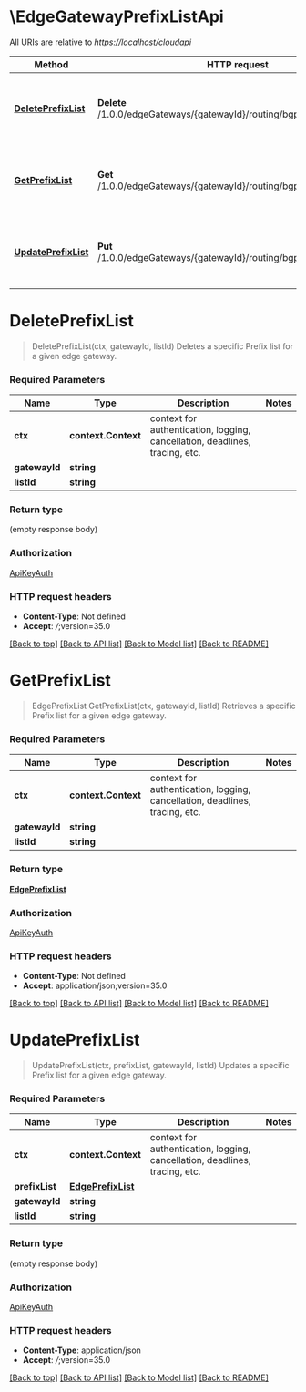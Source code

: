 # \EdgeGatewayPrefixListApi

All URIs are relative to *https://localhost/cloudapi*

Method | HTTP request | Description
------------- | ------------- | -------------
[**DeletePrefixList**](EdgeGatewayPrefixListApi.md#DeletePrefixList) | **Delete** /1.0.0/edgeGateways/{gatewayId}/routing/bgp/prefixLists/{listId} | Deletes a specific Prefix list for a given edge gateway.
[**GetPrefixList**](EdgeGatewayPrefixListApi.md#GetPrefixList) | **Get** /1.0.0/edgeGateways/{gatewayId}/routing/bgp/prefixLists/{listId} | Retrieves a specific Prefix list for a given edge gateway.
[**UpdatePrefixList**](EdgeGatewayPrefixListApi.md#UpdatePrefixList) | **Put** /1.0.0/edgeGateways/{gatewayId}/routing/bgp/prefixLists/{listId} | Updates a specific Prefix list for a given edge gateway.


# **DeletePrefixList**
> DeletePrefixList(ctx, gatewayId, listId)
Deletes a specific Prefix list for a given edge gateway.

### Required Parameters

Name | Type | Description  | Notes
------------- | ------------- | ------------- | -------------
 **ctx** | **context.Context** | context for authentication, logging, cancellation, deadlines, tracing, etc.
  **gatewayId** | **string**|  | 
  **listId** | **string**|  | 

### Return type

 (empty response body)

### Authorization

[ApiKeyAuth](../README.md#ApiKeyAuth)

### HTTP request headers

 - **Content-Type**: Not defined
 - **Accept**: *_/_*;version=35.0

[[Back to top]](#) [[Back to API list]](../README.md#documentation-for-api-endpoints) [[Back to Model list]](../README.md#documentation-for-models) [[Back to README]](../README.md)

# **GetPrefixList**
> EdgePrefixList GetPrefixList(ctx, gatewayId, listId)
Retrieves a specific Prefix list for a given edge gateway.

### Required Parameters

Name | Type | Description  | Notes
------------- | ------------- | ------------- | -------------
 **ctx** | **context.Context** | context for authentication, logging, cancellation, deadlines, tracing, etc.
  **gatewayId** | **string**|  | 
  **listId** | **string**|  | 

### Return type

[**EdgePrefixList**](EdgePrefixList.md)

### Authorization

[ApiKeyAuth](../README.md#ApiKeyAuth)

### HTTP request headers

 - **Content-Type**: Not defined
 - **Accept**: application/json;version=35.0

[[Back to top]](#) [[Back to API list]](../README.md#documentation-for-api-endpoints) [[Back to Model list]](../README.md#documentation-for-models) [[Back to README]](../README.md)

# **UpdatePrefixList**
> UpdatePrefixList(ctx, prefixList, gatewayId, listId)
Updates a specific Prefix list for a given edge gateway.

### Required Parameters

Name | Type | Description  | Notes
------------- | ------------- | ------------- | -------------
 **ctx** | **context.Context** | context for authentication, logging, cancellation, deadlines, tracing, etc.
  **prefixList** | [**EdgePrefixList**](EdgePrefixList.md)|  | 
  **gatewayId** | **string**|  | 
  **listId** | **string**|  | 

### Return type

 (empty response body)

### Authorization

[ApiKeyAuth](../README.md#ApiKeyAuth)

### HTTP request headers

 - **Content-Type**: application/json
 - **Accept**: *_/_*;version=35.0

[[Back to top]](#) [[Back to API list]](../README.md#documentation-for-api-endpoints) [[Back to Model list]](../README.md#documentation-for-models) [[Back to README]](../README.md)


